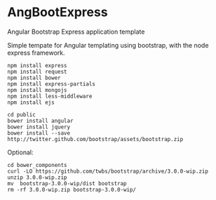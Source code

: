 AngBootExpress
==============

Angular Bootstrap Express application template

Simple tempate for Angular templating using bootstrap, with the node express framework.

```
npm install express
npm install request
npm install bower
npm install express-partials
npm install mongojs
npm install less-middleware
npm install ejs

```

```
cd public
bower install angular
bower install jquery
bower install --save http://twitter.github.com/bootstrap/assets/bootstrap.zip
```
Optional:
```
cd bower_components
curl -LO https://github.com/twbs/bootstrap/archive/3.0.0-wip.zip
unzip 3.0.0-wip.zip
mv  bootstrap-3.0.0-wip/dist bootstrap   
rm -rf 3.0.0-wip.zip bootstrap-3.0.0-wip/ 
```
